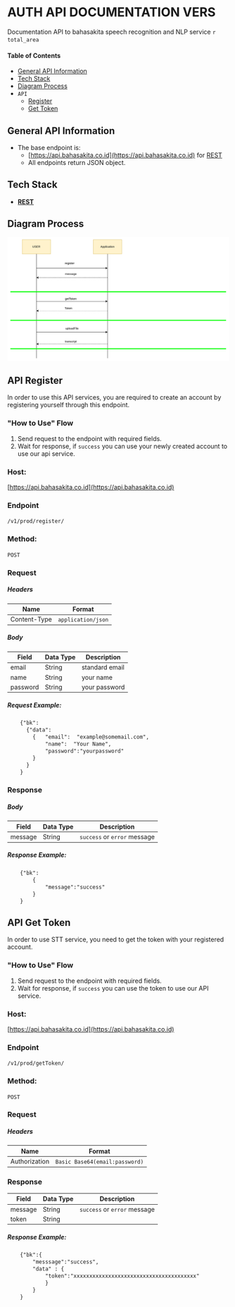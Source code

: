 
# AUTH API DOCUMENTATION VERS 
Documentation API to bahasakita speech recognition and NLP service `r total_area`


#### **Table of Contents**
  - [General API Information](#general-api-information)
  - [Tech Stack](#tech-stack)
  - [Diagram Process](#diagram-process)
  - `API`
    - [Register](#api-register) 
    - [Get Token](#api-get-token)    

## **General API Information**
  - The base endpoint is: 
    - [https://api.bahasakita.co.id](https://api.bahasakita.co.id) for [REST](https://restfulapi.net/)
     - All endpoints return JSON object.

## **Tech Stack**
  - **[REST](https://restfulapi.net/)**
  

## **Diagram Process**
  ![Diagram Process](/asset/image.png "Diagram Process")
 
 
## **API Register**
In order to use this API services, you are required to create an account by registering yourself through this endpoint.

### **"How to Use" Flow**
  1. Send request to the endpoint with required fields. 
  2. Wait for response, if `success` you can use your newly created account to use our api service.

### **Host:**
  [https://api.bahasakita.co.id](https://api.bahasakita.co.id)

### **Endpoint**
  `/v1/prod/register/`

### **Method:**
  `POST`

### **Request**
##### **Headers**
  | Name | Format |
  | ------ | ------ |
  | Content-Type | `application/json` |
##### **Body**
  | Field | Data Type | Description |
  | ------ | ------ | ------ |
  | email | String |standard email |
  | name| String |  your name|
  | password| String | your password |

##### **Request Example:**
```
    {"bk":
      {"data":
        {   "email":  "example@somemail.com",
            "name":  "Your Name", 
            "password":"yourpassword"
        }
      }
    }
```      

### **Response**
##### **Body**
  | Field | Data Type | Description |
  | ------ | ------ | ------ |
  | message | String | `success` or `error` message|

##### **Response Example:**
```
    {"bk":
        {
            "message":"success"
        }
    }  
```
   

## **API Get Token**
  In order to use STT service, you need to get the token with your registered account.

### **"How to Use" Flow**
  1. Send request to the endpoint with required fields. 
  2. Wait for response, if `success` you can use the token to use our API service.


### **Host:**
  [https://api.bahasakita.co.id](https://api.bahasakita.co.id)

### **Endpoint**
  `/v1/prod/getToken/`

### **Method:**
  `POST`

### **Request**
##### **Headers**
  | Name | Format |
  | ------ | ------ |
  | Authorization | `Basic Base64(email:password)` |

### **Response**
  | Field | Data Type | Description |
  | ------ | ------ | ------ |
  | message | String | `success` or `error` message|
  | token | String | |

##### **Response Example:**
```
    {"bk":{
        "messsage":"success",
        "data" : {
            "token":"xxxxxxxxxxxxxxxxxxxxxxxxxxxxxxxxxxxxxxx"
            }
        }
    }  
```
